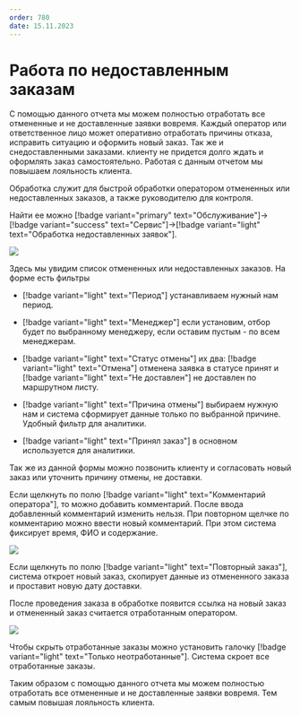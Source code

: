 ```yaml
---
order: 780
date: 15.11.2023
---
```

# Работа по недоставленным заказам


С помощью данного отчета мы можем полностью отработать все отмененные и не доставленные заявки вовремя. Каждый оператор или ответственное лицо может оперативно отработать причины отказа, исправить ситуацию и оформить новый заказ. Так же и снедоставленными заказами. клиенту не придется долго ждать и оформлять заказ самостоятельно. Работая с данным отчетом мы повышаем лояльность клиента. 

Обработка служит для быстрой обработки оператором отмененных или недоставленных заказов, а также руководителю для контроля.

Найти ее можно [!badge variant="primary" text="Обслуживание"]->[!badge variant="success" text="Сервис"]->[!badge variant="light" text="Обработка недоставленных заявок"].

![](\images\логистика\недоставленные.jpg)

Здесь мы увидим список отмененных или недоставленных заказов. На форме есть фильтры 

- [!badge variant="light" text="Период"]  устанавливаем нужный нам период.

- [!badge variant="light" text="Менеджер"] если установим, отбор будет по выбранному менеджеру, если оставим пустым - по всем менеджерам.

- [!badge variant="light" text="Статус отмены"] их два: [!badge variant="light" text="Отмена"] отменена заявка в статусе принят и [!badge variant="light" text="Не доставлен"] не доставлен по маршрутном листу.

- [!badge variant="light" text="Причина отмены"] выбираем нужную нам и система сформирует данные только по выбранной причине. Удобный фильтр для аналитики.

- [!badge variant="light" text="Принял заказ"] в основном используется для аналитики.

Так же из данной формы можно позвонить клиенту и согласовать новый заказ или уточнить причину отмены, не доставки.

Если щелкнуть по полю [!badge variant="light" text="Комментарий оператора"], то можно добавить комментарий. После ввода добавленный комментарий изменить нельзя. При повторном щелчке по комментарию можно ввести новый комментарий. При этом система фиксирует время, ФИО и содержание. 

![](\images\логистика\недоставленные.gif)

Если щелкнуть по полю [!badge variant="light" text="Повторный заказ"], система откроет новый заказ, скопирует данные из отмененного заказа и проставит новую дату доставки.

После проведения заказа в обработке появится ссылка на новый заказ и отмененный заказ считается отработанным оператором.

![](\images\логистика\недоставленные1.gif)

Чтобы скрыть отработанные заказы можно установить галочку [!badge variant="light" text="Только неотработанные"]. Система скроет все отработанные заказы.

Таким образом с помощью данного отчета мы можем полностью отработать все отмененные и не доставленные заявки вовремя. Тем самым повышая лояльность клиента. 
